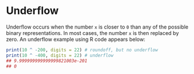# Underflow 

Underflow occurs when the number `x` is closer to `0` than any of the possible
binary representations. In most cases, the number `x` is then replaced by zero.
An underflow example using R code appears below:

```R runnable
print(10 ^ -200, digits = 22) # roundoff, but no underflow
print(10 ^ -400, digits = 22) # underflow
## 9.999999999999999821003e-201
## 0
```
